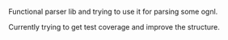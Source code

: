 Functional parser lib and trying to use it for parsing some ognl.

Currently trying to get test coverage and improve the structure.
